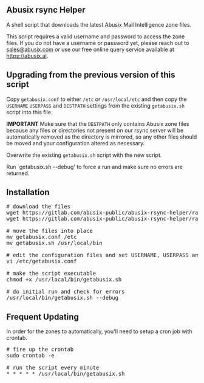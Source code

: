 ## Abusix rsync Helper ##
A shell script that downloads the latest Abusix Mail Intelligence zone files.

This script requires a valid username and password to access the zone files. If you do not have a username or password yet, please reach out to sales@abusix.com or use our free online query service available at https://abusix.ai. 

## Upgrading from the previous version of this script ##

Copy `getabusix.conf` to either `/etc` or `/usr/local/etc` and then copy the `USERNAME` `USERPASS` and `DESTPATH` settings from the existing `getabusix.sh` script into this file.

**IMPORTANT** Make sure that the `DESTPATH` only contains Abusix zone files because any files or directories not present on our rsync server will be automatically removed as the directory is mirrored, so any other files should be moved and your configuration altered as necessary.

Overwrite the existing `getabusix.sh` script with the new script.

Run `getabusix.sh --debug' to force a run and make sure no errors are returned.

## Installation ##

<pre>
# download the files
wget https://gitlab.com/abusix-public/abusix-rsync-helper/raw/master/getabusix.sh
wget https://gitlab.com/abusix-public/abusix-rsync-helper/raw/master/getabusix.conf

# move the files into place
mv getabusix.conf /etc
mv getabusix.sh /usr/local/bin

# edit the configuration files and set USERNAME, USERPASS and DESTPATH variables
vi /etc/getabusix.conf

# make the script executable
chmod +x /usr/local/bin/getabusix.sh

# do initial run and check for errors
/usr/local/bin/getabusix.sh --debug
</pre>

## Frequent Updating ##
In order for the zones to automatically, you'll need to setup a cron job with crontab.
<pre>
# fire up the crontab
sudo crontab -e

# run the script every minute
* * * * * /usr/local/bin/getabusix.sh
</pre>
